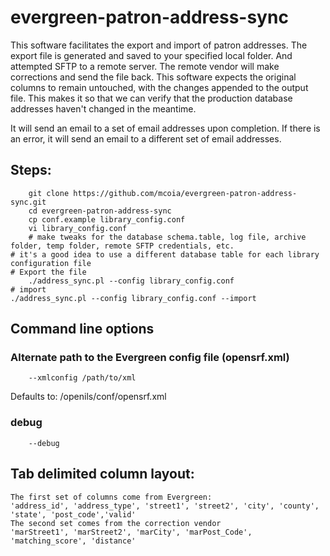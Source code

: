 # evergreen-patron-address-sync

This software facilitates the export and import of patron addresses. The export file
is generated and saved to your specified local <archive> folder. And attempted SFTP to a remote
server. The remote vendor will make corrections and send the file back. This software expects
the original columns to remain untouched, with the changes appended to the output file. This makes it
so that we can verify that the production database addresses haven't changed in the meantime.

It will send an email to a set of email addresses upon completion. If there is an error, it will
send an email to a different set of email addresses.

## Steps:

        git clone https://github.com/mcoia/evergreen-patron-address-sync.git
        cd evergreen-patron-address-sync
        cp conf.example library_config.conf
        vi library_config.conf
        # make tweaks for the database schema.table, log file, archive folder, temp folder, remote SFTP credentials, etc.
	# it's a good idea to use a different database table for each library configuration file
	# Export the file
        ./address_sync.pl --config library_config.conf
	# import
	./address_sync.pl --config library_config.conf --import

## Command line options

### Alternate path to the Evergreen config file (opensrf.xml)

        --xmlconfig /path/to/xml

Defaults to: /openils/conf/opensrf.xml

### debug

        --debug

## Tab delimited column layout:

	The first set of columns come from Evergreen:
	'address_id', 'address_type', 'street1', 'street2', 'city', 'county', 'state', 'post_code','valid'
	The second set comes from the correction vendor
	'marStreet1', 'marStreet2', 'marCity', 'marPost_Code', 'matching_score', 'distance'



